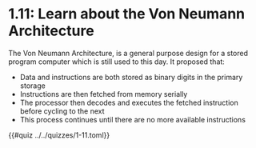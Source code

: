 # 1.11: Learn about the Von Neumann Architecture

The Von Neumann Architecture, is a general purpose design for a stored program computer which is still used to this day.
It proposed that:
- Data and instructions are both stored as binary digits in the primary storage
- Instructions are then fetched from memory serially
- The processor then decodes and executes the fetched instruction before cycling to the next
- This process continues until there are no more available instructions

{{#quiz ../../quizzes/1-11.toml}}
